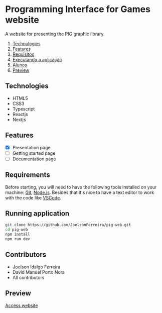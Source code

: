 # Programming Interface for Games website

A website for presenting the PIG graphic library.

1. [Technologies](#technologies)
1. [Features](#features)
1. [Requisitos](#requirements)
1. [Executando a aplicação](#running-application)
1. [Alunos](#contributors)
1. [Preview](#preview)

## Technologies

* HTML5
* CSS3
* Typescript
* Reactjs
* Nextjs

## Features

* [x] Presentation page
* [ ] Getting started page
* [ ] Documentation page

## Requirements

Before starting, you will need to have the following tools installed on your machine: [Git](https://git-scm.com), [Node.js](https://nodejs.org/en/). Besides that it's nice to have a text editor to work with the code like [VSCode](https://code.visualstudio.com/).

## Running application

```bash
git clone https://github.com/JoelsonFerreira/pig-web.git
cd pig-web
npm install
npm run dev
```

## Contributors

* Joelson Idalgo Ferreira
* David Manuel Porto Nora
* All contributors

## Preview

[Access website](https://pig-web.vercel.app/)